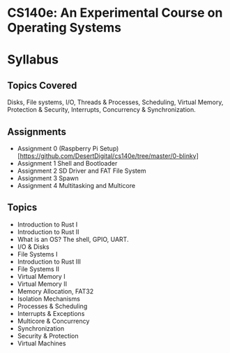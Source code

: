 # CS140e: An Experimental Course on Operating Systems


# Syllabus


## Topics Covered
Disks, File systems, I/O, Threads & Processes, Scheduling, Virtual Memory, Protection & Security, Interrupts, Concurrency & Synchronization.


## Assignments 
* Assignment 0 (Raspberry Pi Setup)[https://github.com/DesertDigital/cs140e/tree/master/0-blinky]
* Assignment 1 Shell and Bootloader
* Assignment 2 SD Driver and FAT File System
* Assignment 3 Spawn
* Assignment 4 Multitasking and Multicore


## Topics 
* Introduction to Rust I
* Introduction to Rust II
* What is an OS? The shell, GPIO, UART. 
* I/O & Disks 
* File Systems I
* Introduction to Rust III
* File Systems II
* Virtual Memory I 
* Virtual Memory II 
* Memory Allocation, FAT32 
* Isolation Mechanisms 
* Processes & Scheduling
* Interrupts & Exceptions 
* Multicore & Concurrency 
* Synchronization 
* Security & Protection 
* Virtual Machines 



